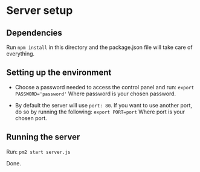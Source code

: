 # Server setup

## Dependencies
Run `npm install` in this directory and the package.json file will take care of everything.

## Setting up the environment
* Choose a password needed to access the control panel and run: 
`export PASSWORD='password'`
Where password is your chosen password.

* By default the server will use `port: 80`. If you want to use another port, do so by running the following: 
`export PORT=port`
Where port is your chosen port.

## Running the server
Run: `pm2 start server.js`

Done.
